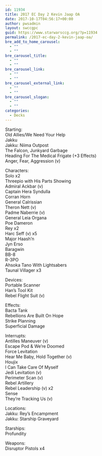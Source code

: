 ```yaml
---
id: 11934
title: 2017 EC Day 2 Kevin Jaap OA
date: 2017-10-17T04:56:17+00:00
author: pwsadmin
layout: swccgpc
guid: https://www.starwarsccg.org/?p=11934
permalink: /2017-ec-day-2-kevin-jaap-oa/
bre_add_to_home_carousel:
  - ""
  - ""
bre_carousel_title:
  - ""
  - ""
bre_carousel_link:
  - ""
  - ""
bre_carousel_external_link:
  - ""
  - ""
bre_carousel_slogan:
  - ""
  - ""
categories:
  - Decks
---
```

Starting:  
Old Allies/We Need Your Help  
Jakku  
Jakku: Niima Outpost  
The Falcon, Junkyard Garbage  
Heading For The Medical Frigate (+3 Effects)  
Anger, Fear, Aggression (v)

Characters:  
Solo x2  
Threepio with His Parts Showing  
Admiral Ackbar (v)  
Captain Hera Syndulla  
Corran Horn  
General Calrissian  
Theron Nett (v)  
Padme Naberrie (v)  
General Leia Organa  
Poe Dameron  
Rey x2  
Harc Seff (v) x5  
Major Haash’n  
Jyn Erso  
Baragwin  
BB-8  
R-3PO  
Ahsoka Tano With Lightsabers  
Taunal Villager x3

Devices:  
Portable Scanner  
Han’s Tool Kit  
Rebel Flight Suit (v)

Effects:  
Bacta Tank  
Rebellions Are Built On Hope  
Strike Planning  
Superficial Damage

Interrupts:  
Antilles Maneuver (v)  
Escape Pod & We’re Doomed  
Force Levitation  
Hear Me Baby, Hold Together (v)  
Houjix  
I Can Take Care Of Myself  
Jedi Levitation (v)  
Perimeter Scan (v)  
Rebel Artillery  
Rebel Leadership (v) x2  
Sense  
They’re Tracking Us (v) 

Locations:  
Jakku: Rey’s Encampment  
Jakku: Starship Graveyard

Starships:  
Profundity

Weapons:  
Disruptor Pistols x4